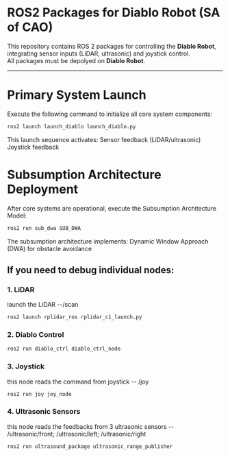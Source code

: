 # **ROS2 Packages for Diablo Robot (SA of CAO)**  

This repository contains ROS 2 packages for controlling the **Diablo Robot**, integrating sensor inputs (LiDAR, ultrasonic) and joystick control.  
All packages must be depolyed on **Diablo Robot**.

---

# **Primary System Launch**  
Execute the following command to initialize all core system components:
```bash
ros2 launch launch_diablo launch_diablo.py
```
This launch sequence activates:
Sensor feedback (LiDAR/ultrasonic)
Joystick feedback 
# **Subsumption Architecture Deployment**  
After core systems are operational, execute the Subsumption Architecture Model:
```bash
ros2 run sub_dwa SUB_DWA
```
The subsumption architecture implements:
Dynamic Window Approach (DWA) for obstacle avoidance

## **If you need to debug individual nodes:**
### 1. LiDAR 
launch the LiDAR --/scan
```bash
ros2 launch rplidar_ros rplidar_c1_launch.py  
```
### 2. Diablo Control 
```bash
ros2 run diablo_ctrl diablo_ctrl_node  
```
### 3. Joystick  
this node reads the command from joystick -- /joy
```bash
ros2 run joy joy_node  
```
### 4. Ultrasonic Sensors  
this node reads the feedbacks from 3 ultrasonic sensors -- /ultrasonic/front; /ultrasonic/left; /ultrasonic/right
```bash
ros2 run ultrasound_package ultrasonic_range_publisher  
```
